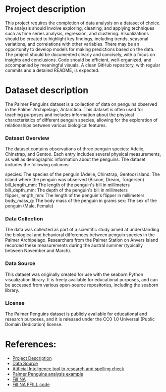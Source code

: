 # Project description

This project requires the completion of data analysis on a dataset of choice. The analysis should involve exploring, cleaning, and applying techniques such as time series analysis, regression, and clustering. Visualizations should be created to highlight key findings, including trends, seasonal variations, and correlations with other variables. There may be an opportunity to develop models for making predictions based on the data. The project should be documented clearly and concisely, with a focus on insights and conclusions. Code should be efficient, well-organized, and accompanied by meaningful visuals. A clean GitHub repository, with regular commits and a detailed README, is expected.

# Dataset description

The Palmer Penguins dataset is a collection of data on penguins observed in the Palmer Archipelago, Antarctica. This dataset is often used for teaching purposes and includes information about the physical characteristics of different penguin species, allowing for the exploration of relationships between various biological features.

### Dataset Overview
The dataset contains observations of three penguin species: Adelie, Chinstrap, and Gentoo. Each entry includes several physical measurements, as well as demographic information about the penguins. The dataset includes the following columns:

species: The species of the penguin (Adelie, Chinstrap, Gentoo)
island: The island where the penguin was observed (Biscoe, Dream, Torgersen)
bill_length_mm: The length of the penguin's bill in millimeters
bill_depth_mm: The depth of the penguin's bill in millimeters
flipper_length_mm: The length of the penguin's flipper in millimeters
body_mass_g: The body mass of the penguin in grams
sex: The sex of the penguin (Male, Female)

### Data Collection
The data was collected as part of a scientific study aimed at understanding the biological and behavioral differences between penguin species in the Palmer Archipelago. Researchers from the Palmer Station on Anvers Island recorded these measurements during the austral summer (typically between November and March).

### Data Source
This dataset was originally created for use with the seaborn Python visualization library. It is freely available for educational purposes, and can be accessed from various open-source repositories, including the seaborn library.

### License
The Palmer Penguins dataset is publicly available for educational and research purposes, and it is released under the CC0 1.0 Universal (Public Domain Dedication) license.

# References:

- [Project Description](https://github.com/andrewbeattycourseware/PFDA-courseware/blob/main/labs/Project%20Description.pdf)
- [Data Source](https://raw.githubusercontent.com/mwaskom/seaborn-data/master/penguins.csv)
- [Atificial Inteligence tool to research and spelling check](https://chatgpt.com/)
- [Palmer Penguins analysis example](https://github.com/koustubh1317/penguinspecies/blob/main/predicting_penguins.ipynb)
- [Fill NA](https://www.w3schools.com/python/pandas/ref_df_fillna.asp)
- [Fill NA FFILL code](https://www.geeksforgeeks.org/python-pandas-dataframe-fillna-to-replace-null-values-in-dataframe/)